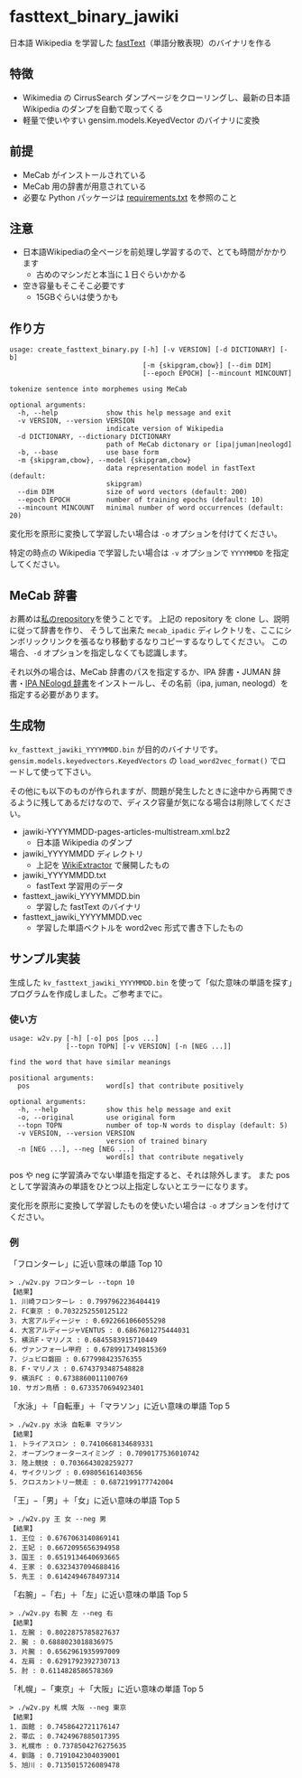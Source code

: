 # fasttext_binary_jawiki

日本語 Wikipedia を学習した [fastText](https://github.com/facebookresearch/fastText)（単語分散表現）のバイナリを作る

## 特徴

* Wikimedia の CirrusSearch ダンプページをクローリングし、最新の日本語 Wikipedia のダンプを自動で取ってくる
* 軽量で使いやすい gensim.models.KeyedVector のバイナリに変換

## 前提

- MeCab がインストールされている
- MeCab 用の辞書が用意されている
- 必要な Python パッケージは [requirements.txt](requirements.txt) を参照のこと

## 注意

- 日本語Wikipediaの全ページを前処理し学習するので、とても時間がかかります
    - 古めのマシンだと本当に１日ぐらいかかる
- 空き容量もそこそこ必要です
    - 15GBぐらいは使うかも

## 作り方

```
usage: create_fasttext_binary.py [-h] [-v VERSION] [-d DICTIONARY] [-b]
                                 [-m {skipgram,cbow}] [--dim DIM]
                                 [--epoch EPOCH] [--mincount MINCOUNT]

tokenize sentence into morphemes using MeCab

optional arguments:
  -h, --help            show this help message and exit
  -v VERSION, --version VERSION
                        indicate version of Wikipedia
  -d DICTIONARY, --dictionary DICTIONARY
                        path of MeCab dictonary or [ipa|juman|neologd]
  -b, --base            use base form
  -m {skipgram,cbow}, --model {skipgram,cbow}
                        data representation model in fastText (default:
                        skipgram)
  --dim DIM             size of word vectors (default: 200)
  --epoch EPOCH         number of training epochs (default: 10)
  --mincount MINCOUNT   minimal number of word occurrences (default: 20)
```

変化形を原形に変換して学習したい場合は `-o` オプションを付けてください。

特定の時点の Wikipedia で学習したい場合は `-v` オプションで `YYYYMMDD` を指定してください。

## MeCab 辞書

お薦めは[私のrepository](https://github.com/tetutaro/mecab_dictionary)を使うことです。
上記の repository を clone し、説明に従って辞書を作り、
そうして出来た `mecab_ipadic` ディレクトリを、ここにシンボリックリンクを張るなり移動するなりコピーするなりしてください。
この場合、`-d` オプションを指定しなくても認識します。

それ以外の場合は、MeCab 辞書のパスを指定するか、IPA 辞書・JUMAN 辞書・[IPA NEologd 辞書](https://github.com/neologd/mecab-ipadic-neologd)をインストールし、その名前（ipa, juman, neologd）を指定する必要があります。

## 生成物

`kv_fasttext_jawiki_YYYYMMDD.bin` が目的のバイナリです。
`gensim.models.keyedvectors.KeyedVectors` の `load_word2vec_format()` でロードして使って下さい。

その他にも以下のものが作られますが、問題が発生したときに途中から再開できるように残してあるだけなので、ディスク容量が気になる場合は削除してください。

- jawiki-YYYYMMDD-pages-articles-multistream.xml.bz2
    - 日本語 Wikipedia のダンプ
- jawiki_YYYYMMDD ディレクトリ
    - 上記を [WikiExtractor](https://github.com/zaemyung/wikiextractor) で展開したもの
- jawiki_YYYYMMDD.txt
    - fastText 学習用のデータ
- fasttext_jawiki_YYYYMMDD.bin
    - 学習した fastText のバイナリ
- fasttext_jawiki_YYYYMMDD.vec
    - 学習した単語ベクトルを word2vec 形式で書き下したもの

## サンプル実装

生成した `kv_fasttext_jawiki_YYYYMMDD.bin` を使って「似た意味の単語を探す」プログラムを作成しました。ご参考までに。

### 使い方

```
usage: w2v.py [-h] [-o] pos [pos ...]
              [--topn TOPN] [-v VERSION] [-n [NEG ...]]

find the word that have similar meanings

positional arguments:
  pos                   word[s] that contribute positively

optional arguments:
  -h, --help            show this help message and exit
  -o, --original        use original form
  --topn TOPN           number of top-N words to display (default: 5)
  -v VERSION, --version VERSION
                        version of trained binary
  -n [NEG ...], --neg [NEG ...]
                        word[s] that contribute negatively
```

pos や neg に学習済みでない単語を指定すると、それは除外します。
また pos として学習済みの単語をひとつ以上指定しないとエラーになります。

変化形を原形に変換して学習したものを使いたい場合は `-o` オプションを付けてください。

### 例

「フロンターレ」に近い意味の単語 Top 10

```
> ./w2v.py フロンターレ --topn 10
【結果】
1. 川崎フロンターレ : 0.7997962236404419
2. FC東京 : 0.7032252550125122
3. 大宮アルディージャ : 0.6922661066055298
4. 大宮アルディージャVENTUS : 0.6867601275444031
5. 横浜F・マリノス : 0.6845583915710449
6. ヴァンフォーレ甲府 : 0.6789917349815369
7. ジュビロ磐田 : 0.677998423576355
8. F・マリノス : 0.6743793487548828
9. 横浜FC : 0.6738860011100769
10. サガン鳥栖 : 0.6733570694923401
```

「水泳」＋「自転車」＋「マラソン」に近い意味の単語 Top 5

```
> ./w2v.py 水泳 自転車 マラソン
【結果】
1. トライアスロン : 0.7410668134689331
2. オープンウォータースイミング : 0.7090177536010742
3. 陸上競技 : 0.7036643028259277
4. サイクリング : 0.698056161403656
5. クロスカントリー競走 : 0.6872199177742004
```

「王」−「男」＋「女」に近い意味の単語 Top 5

```
> ./w2v.py 王 女 --neg 男
【結果】
1. 王位 : 0.6767063140869141
2. 王妃 : 0.6672095656394958
3. 国王 : 0.6519134640693665
4. 王家 : 0.6323437094688416
5. 先王 : 0.6142494678497314
```

「右腕」−「右」＋「左」に近い意味の単語 Top 5

```
> ./w2v.py 右腕 左 --neg 右
【結果】
1. 左腕 : 0.8022875785827637
2. 腕 : 0.6888023018836975
3. 片腕 : 0.6562961935997009
4. 左肩 : 0.6291792392730713
5. 肘 : 0.6114828586578369
```

「札幌」−「東京」＋「大阪」に近い意味の単語 Top 5

```
> ./w2v.py 札幌 大阪 --neg 東京
【結果】
1. 函館 : 0.7458642721176147
2. 帯広 : 0.7424967885017395
3. 札幌市 : 0.7378504276275635
4. 釧路 : 0.7191042304039001
5. 旭川 : 0.7135015726089478
```
